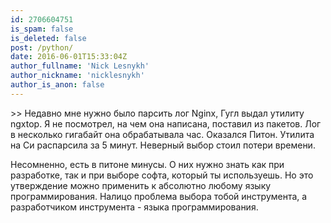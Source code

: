 ```yaml
---
id: 2706604751
is_spam: false
is_deleted: false
post: /python/
date: 2016-06-01T15:33:04Z
author_fullname: 'Nick Lesnykh'
author_nickname: 'nicklesnykh'
author_is_anon: false
---
```


<p>&gt;&gt; Недавно мне нужно было парсить лог Nginx, Гугл выдал утилиту ngxtop. Я не посмотрел, на чем она написана, поставил из пакетов. Лог в несколько гигабайт она обрабатывала час. Оказался Питон. Утилита на Си распарсила за 5 минут. Неверный выбор стоил потери времени.</p><p>Несомненно, есть в питоне минусы. О них нужно знать как при разработке, так и при выборе софта, который ты используешь. Но это утверждение можно применить к абсолютно любому языку программирования. Налицо проблема выбора тобой инструмента, а разработчиком инструмента - языка программирования.</p>
